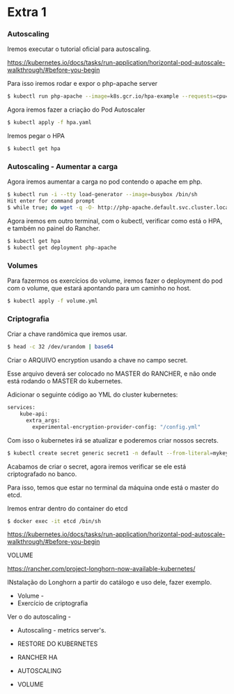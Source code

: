 


# Extra 1

### Autoscaling

Iremos executar o tutorial oficial para autoscaling.

https://kubernetes.io/docs/tasks/run-application/horizontal-pod-autoscale-walkthrough/#before-you-begin

Para isso iremos rodar e expor o php-apache server

```sh
$ kubectl run php-apache --image=k8s.gcr.io/hpa-example --requests=cpu=200m --expose --port=80
```

Agora iremos fazer a criação do Pod Autoscaler

```sh
$ kubectl apply -f hpa.yaml
```

Iremos pegar o HPA

```sh
$ kubectl get hpa
```

### Autoscaling - Aumentar a carga

Agora iremos aumentar a carga no pod contendo o apache em php.

```sh
$ kubectl run -i --tty load-generator --image=busybox /bin/sh
Hit enter for command prompt
$ while true; do wget -q -O- http://php-apache.default.svc.cluster.local; done
```

Agora iremos em outro terminal, com o kubectl, verificar como está o HPA, e também no painel do Rancher. 

```sh 
$ kubectl get hpa
$ kubectl get deployment php-apache
```

### Volumes

Para fazermos os exercícios do volume, iremos fazer o deployment do pod com o volume, que estará apontando para um caminho no host.

```sh 
$ kubectl apply -f volume.yml
```

### Criptografia


Criar a chave randômica que iremos usar.

```sh
$ head -c 32 /dev/urandom | base64
```

Criar o ARQUIVO encryption usando a chave no campo secret.

Esse arquivo deverá ser colocado no MASTER do RANCHER, e não onde está rodando o MASTER do kubernetes.

Adicionar o seguinte código ao YML do cluster kubernetes:

```sh
services:
    kube-api:
      extra_args:
        experimental-encryption-provider-config: "/config.yml" 
```
Com isso o kubernetes irá se atualizar e poderemos criar nossos secrets.

```sh
$ kubectl create secret generic secret1 -n default --from-literal=mykey=mydata
```

Acabamos de criar o secret, agora iremos verificar se ele está criptografado no banco.

Para isso, temos que estar no terminal da máquina onde está o master do etcd. 

Iremos entrar dentro do container do etcd

```sh
$ docker exec -it etcd /bin/sh
```


https://kubernetes.io/docs/tasks/run-application/horizontal-pod-autoscale-walkthrough/#before-you-begin




VOLUME

https://rancher.com/project-longhorn-now-available-kubernetes/

INstalação do Longhorn a partir do catálogo e uso dele,  fazer exemplo.




- Volume - 
- Exercício de criptografia



Ver o do autoscaling - 
- Autoscaling - metrics server's.






- RESTORE DO KUBERNETES
- RANCHER HA

- AUTOSCALING
- VOLUME

